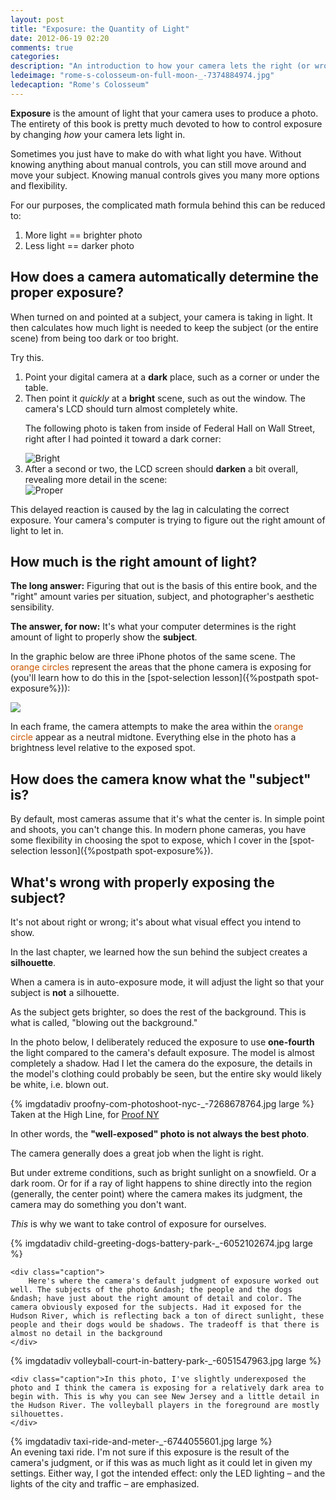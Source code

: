 ```yaml
---
layout: post
title: "Exposure: the Quantity of Light"
date: 2012-06-19 02:20
comments: true
categories: 
description: "An introduction to how your camera lets the right (or wrong) amount of light in."
ledeimage: "rome-s-colosseum-on-full-moon-_-7374884974.jpg" 
ledecaption: "Rome's Colosseum"
---
```



**Exposure** is the amount of light that your camera uses to produce a photo. The entirety of this book is pretty much devoted to how to control exposure by changing *how* your camera lets light in.



<!--more-->
Sometimes you just have to make do with what light you have.
Without knowing anything about manual controls, you can still move around and move your subject. Knowing manual controls gives you many more options and flexibility.


For our purposes, the complicated math formula behind this can be reduced to:

1. More light == brighter photo
2. Less light == darker photo



## How does a camera automatically determine the proper exposure?
When turned on and pointed at a subject, your camera is taking in light. It then calculates how much light is needed to keep the subject (or the entire scene) from being too dark or too bright.

Try this.

<ol>
<li>Point your digital camera at a <strong>dark</strong> place, such as a corner or under the table.</li>


<li>Then point it <em>quickly</em> at a <strong>bright</strong> scene, such as out the window. The camera's LCD should turn almost completely white. 

The following photo is taken from inside of Federal Hall on Wall Street, right after I had pointed it toward a dark corner:

<div class="imgwrap medium">
	<img src="{{site.graphics_dir}}/federal-hall-bright-7367950976.jpg" alt="Bright">
</div>	</li>

<li>After a second or two, the LCD screen should <strong>darken</strong> a bit overall, revealing more detail in the scene:

<div class="imgwrap medium">
	<img src="{{site.graphics_dir}}/federal-hall-proper-7367951908.jpg" alt="Proper">
</div>	
</li>
</ol>

This delayed reaction is caused by the lag in calculating the correct exposure. Your camera's computer is trying to figure out the right amount of light to let in.

## How much is the right amount of light?

**The long answer:** Figuring that out is the basis of this entire book, and the "right" amount varies per situation, subject, and photographer's aesthetic sensibility.

**The answer, for now:** It's what your computer determines is the right amount of light to properly show the **subject**.

In the graphic below are three iPhone photos of the same scene. The <span style="color:#CB5600">orange circles</span> represent the areas that the phone camera is exposing for (you'll learn how to do this in the [spot-selection lesson]({%postpath spot-exposure%})):

<div class="imgwrap wide">
	<img src="{{site.graphics_dir}}/three-iphone-exposures.jpg">
</div>

In each frame, the camera attempts to make the area within the <span style="color:#CB5600">orange circle</span> appear as a neutral midtone. Everything else in the photo has a brightness level relative to the exposed spot.



## How does the camera know what the "subject" is?
By default, most cameras assume that it's what the center is. In simple point and shoots, you can't change this. In modern phone cameras, you have some flexibility in choosing the spot to expose, which I cover in the [spot-selection lesson]({%postpath spot-exposure%}).

## What's wrong with properly exposing the subject?
It's not about right or wrong; it's about what visual effect you intend to show.

In the last chapter, we learned how the sun behind the subject creates a <strong>silhouette</strong>. 

When a camera is in auto-exposure mode, it will adjust the light so that your subject is **not** a silhouette.

As the subject gets brighter, so does the rest of the background. This is what is called, "blowing out the background."

In the photo below, I deliberately reduced the exposure to use **one-fourth** the light compared to the camera's default exposure. The model is almost completely a shadow. Had I let the camera do the exposure, the details in the model's clothing could probably be seen, but the entire sky would likely be white, i.e. blown out.

<div class="imgwrap feature wide">
	{% imgdatadiv proofny-com-photoshoot-nyc-_-7268678764.jpg large %}
	<div class="caption">Taken at the High Line, for <a href="http://proofny.com">Proof NY</a></div>
</div>


In other words, the **"well-exposed" photo is not always the best photo**.


The camera generally does a great job when the light is right.

But under extreme conditions, such as bright sunlight on a snowfield. Or a dark room. Or for if a  ray of light happens to shine directly into the region  (generally, the center point) where the camera makes its judgment, the camera may do something you don't want.

*This* is why we want to take control of exposure for ourselves.




<div class="imgwrap feature wide">
	{% imgdatadiv child-greeting-dogs-battery-park-_-6052102674.jpg large %}
	
	<div class="caption">
		Here's where the camera's default judgment of exposure worked out well. The subjects of the photo &ndash; the people and the dogs &ndash; have just about the right amount of detail and color. The camera obviously exposed for the subjects. Had it exposed for the Hudson River, which is reflecting back a ton of direct sunlight, these people and their dogs would be shadows. The tradeoff is that there is almost no detail in the background
	</div>	
</div>

<div class="imgwrap feature wide">
	{% imgdatadiv volleyball-court-in-battery-park-_-6051547963.jpg large %}
	
	<div class="caption">In this photo, I've slightly underexposed the photo and I think the camera is exposing for a relatively dark area to begin with. This is why you can see New Jersey and a little detail in the Hudson River. The volleyball players in the foreground are mostly silhouettes. 
	</div>	
</div>


<div class="imgwrap feature wide">
	{% imgdatadiv taxi-ride-and-meter-_-6744055601.jpg large %}
	<div class="caption">An evening taxi ride. I'm not sure if this exposure is the result of the camera's judgment, or if this was as much light as it could let in given my settings. Either way, I got the intended effect: only the LED lighting &ndash; and the lights of the city and traffic &ndash; are emphasized. </div>
</div>







